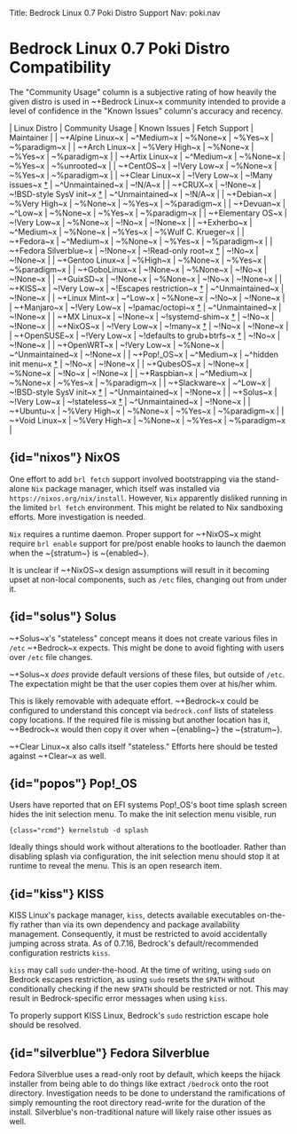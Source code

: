 Title: Bedrock Linux 0.7 Poki Distro Support
Nav: poki.nav

# Bedrock Linux 0.7 Poki Distro Compatibility

The "Community Usage" column is a subjective rating of how heavily the given
distro is used in ~+Bedrock Linux~x community intended to provide a level of
confidence in the "Known Issues" column's accuracy and recency.

| Linux Distro          | Community Usage   | Known Issues | Fetch Support    | Maintainer   |
| ~+Alpine Linux~x      | ~^Medium~x        | ~%None~x     | ~%Yes~x          | ~%paradigm~x |
| ~+Arch Linux~x        | ~%Very High~x     | ~%None~x     | ~%Yes~x          | ~%paradigm~x |
| ~+Artix Linux~x       | ~^Medium~x        | ~%None~x     | ~%Yes~x          | ~%unrooted~x |
| ~+CentOS~x            | ~!Very Low~x      | ~%None~x     | ~%Yes~x          | ~%paradigm~x |
| ~+Clear Linux~x       | ~!Very Low~x      | ~!Many issues~x [†](https://github.com/bedrocklinux/bedrocklinux-userland/issues/124) | ~^Unmaintained~x | ~!N/A~x |
| ~+CRUX~x              | ~!None~x          | ~!BSD-style SysV init~x [†](feature-compatibility.html#bsd-style-sysv) | ~^Unmaintained~x | ~!N/A~x |
| ~+Debian~x            | ~%Very High~x     | ~%None~x     | ~%Yes~x          | ~%paradigm~x |
| ~+Devuan~x            | ~^Low~x           | ~%None~x     | ~%Yes~x          | ~%paradigm~x |
| ~+Elementary OS~x     | ~!Very Low~x      | ~%None~x     | ~!No~x           | ~!None~x     |
| ~+Exherbo~x           | ~^Medium~x        | ~%None~x     | ~%Yes~x          | ~%Wulf C. Krueger~x |
| ~+Fedora~x            | ~^Medium~x        | ~%None~x     | ~%Yes~x          | ~%paradigm~x |
| ~+Fedora Silverblue~x | ~!None~x          | ~!Read-only root~x [†](#silverblue) | ~!No~x | ~!None~x |
| ~+Gentoo Linux~x      | ~%High~x          | ~%None~x     | ~%Yes~x          | ~%paradigm~x |
| ~+GoboLinux~x         | ~!None~x          | ~%None~x     | ~!No~x           | ~!None~x     |
| ~+GuixSD~x            | ~!None~x          | ~%None~x     | ~!No~x           | ~!None~x     |
| ~+KISS~x              | ~!Very Low~x      | ~!Escapes restriction~x [†](#kiss) | ~^Unmaintained~x | ~!None~x |
| ~+Linux Mint~x        | ~^Low~x           | ~%None~x     | ~!No~x           | ~!None~x     |
| ~+Manjaro~x           | ~!Very Low~x      | ~!pamac/octopi~x [†](feature-compatibility.html#pamac) | ~^Unmaintained~x | ~!None~x |
| ~+MX Linux~x          | ~!None~x          | ~!systemd-shim~x [†](feature-compatibility.html#systemd-shim) | ~!No~x | ~!None~x |
| ~+NixOS~x             | ~!Very Low~x      | ~!many~x [†](#nixos) | ~!No~x   | ~!None~x     |
| ~+OpenSUSE~x          | ~!Very Low~x      | ~!defaults to grub+btrfs~x [†](feature-compatibility.html#grub-btrfs-zfs) | ~!No~x | ~!None~x |
| ~+OpenWRT~x           | ~!Very Low~x      | ~%None~x     | ~^Unmaintained~x | ~!None~x     |
| ~+Pop!\_OS~x          | ~^Medium~x        | ~^hidden init menu~x [†](#popos) | ~!No~x | ~!None~x |
| ~+QubesOS~x           | ~!None~x          | ~%None~x     | ~!No~x           | ~!None~x   |
| ~+Raspbian~x          | ~^Medium~x        | ~%None~x     | ~%Yes~x          | ~%paradigm~x |
| ~+Slackware~x         | ~^Low~x           | ~!BSD-style SysV init~x [†](feature-compatibility.html#bsd-style-sysv) | ~^Unmaintained~x | ~!None~x |
| ~+Solus~x             | ~!Very Low~x      | ~!stateless~x [†](#solus) | ~^Unmaintained~x | ~!None~x |
| ~+Ubuntu~x            | ~%Very High~x     | ~%None~x     | ~%Yes~x          | ~%paradigm~x |
| ~+Void Linux~x        | ~%Very High~x     | ~%None~x     | ~%Yes~x          | ~%paradigm~x |

## {id="nixos"} NixOS

One effort to add `brl fetch` support involved bootstrapping via the
stand-alone `Nix` package manager, which itself was installed via
`https://nixos.org/nix/install`.  However, `Nix` apparently disliked running in
the limited `brl fetch` environment.  This might be related to Nix sandboxing
efforts.  More investigation is needed.

`Nix` requires a runtime daemon.  Proper support for ~+NixOS~x might require `brl
enable` support for pre/post enable hooks to launch the daemon when the
~{stratum~} is ~{enabled~}.

It is unclear if ~+NixOS~x design assumptions will result in it becoming upset at
non-local components, such as `/etc` files, changing out from under it.

## {id="solus"} Solus

~+Solus~x's "stateless" concept means it does not create various files in
`/etc` ~+Bedrock~x expects.  This might be done to avoid fighting with users
over `/etc` file changes.

~+Solus~x _does_ provide default versions of these files, but outside of
`/etc`.  The expectation might be that the user copies them over at his/her
whim.

This is likely removable with adequate effort.  ~+Bedrock~x could be configured
to understand this concept via `bedrock.conf` lists of stateless copy
locations.  If the required file is missing but another location has it,
~+Bedrock~x would then copy it over when ~{enabling~} the ~{stratum~}.

~+Clear Linux~x also calls itself "stateless."  Efforts here should be tested
against ~+Clear~x as well.

## {id="popos"} Pop!\_OS

Users have reported that on EFI systems Pop!\_OS's boot time splash screen
hides the init selection menu.  To make the init selection menu visible, run

	{class="rcmd"} kernelstub -d splash

Ideally things should work without alterations to the bootloader.  Rather than
disabling splash via configuration, the init selection menu should stop it at
runtime to reveal the menu.  This is an open research item.

## {id="kiss"} KISS

KISS Linux's package manager, `kiss`, detects available executables on-the-fly
rather than via its own dependency and package availability management.
Consequently, it must be restricted to avoid accidentally jumping across
strata.  As of 0.7.16, Bedrock's default/recommended configuration restricts
`kiss`.

`kiss` may call `sudo` under-the-hood.  At the time of writing, using `sudo` on
Bedrock escapes restriction, as using `sudo` resets the `$PATH` without
conditionally checking if the new `$PATH` should be restricted or not.  This
may result in Bedrock-specific error messages when using `kiss`.

To properly support KISS Linux, Bedrock's `sudo` restriction escape hole should
be resolved.

## {id="silverblue"} Fedora Silverblue

Fedora Silverblue uses a read-only root by default, which keeps the hijack
installer from being able to do things like extract `/bedrock` onto the root
directory.  Investigation needs to be done to understand the ramifications of
simply remounting the root directory read-write for the duration of the
install.  Silverblue's non-traditional nature will likely raise other issues as
well.

